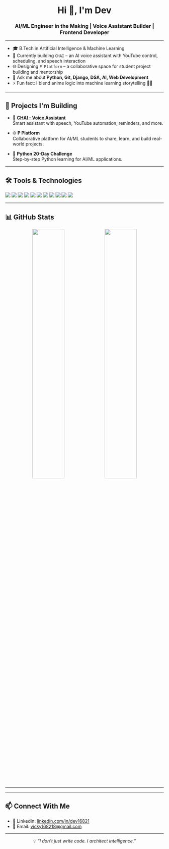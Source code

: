 <h1 align="center">Hi 👋, I'm Dev</h1>
<h3 align="center">AI/ML Engineer in the Making | Voice Assistant Builder | Frontend Developer</h3>

---

- 🎓 B.Tech in Artificial Intelligence & Machine Learning  
- 🔭 Currently building `CHAI` – an AI voice assistant with YouTube control, scheduling, and speech interaction  
- 🌐 Designing `P Platform` – a collaborative space for student project building and mentorship  
- 💬 Ask me about **Python, Git, Django, DSA, AI, Web Development**
- ⚡ Fun fact: I blend anime logic into machine learning storytelling 🧠🎴

---

## 🚀 Projects I'm Building

- 🧠 **[CHAI - Voice Assistant](https://github.com/Dev16821/chai)**  
  Smart assistant with speech, YouTube automation, reminders, and more.

- 🌐 **P Platform**  
  Collaborative platform for AI/ML students to share, learn, and build real-world projects.

- 🐍 **Python 20-Day Challenge**  
  Step-by-step Python learning for AI/ML applications.

---

## 🛠️ Tools & Technologies

<p align="left">

  <!-- Languages -->
  <img src="https://img.shields.io/badge/Python-3776AB?style=for-the-badge&logo=python&logoColor=white"/>
  <img src="https://img.shields.io/badge/C-00599C?style=for-the-badge&logo=c&logoColor=white"/>
  <img src="https://img.shields.io/badge/C++-00599C?style=for-the-badge&logo=c%2B%2B&logoColor=white"/>

  <!-- Version Control -->
  <img src="https://img.shields.io/badge/Git-F05032?style=for-the-badge&logo=git&logoColor=white"/>
  <img src="https://img.shields.io/badge/GitHub-181717?style=for-the-badge&logo=github&logoColor=white"/>

  <!-- Frontend -->
  <img src="https://img.shields.io/badge/HTML5-E34F26?style=for-the-badge&logo=html5&logoColor=white"/>
  <img src="https://img.shields.io/badge/TailwindCSS-38B2AC?style=for-the-badge&logo=tailwind-css&logoColor=white"/>
  <img src="https://img.shields.io/badge/JavaScript-F7DF1E?style=for-the-badge&logo=javascript&logoColor=black"/>

  <!-- AI/ML -->
  <img src="https://img.shields.io/badge/Data%20Science-FF6F00?style=for-the-badge&logo=googleanalytics&logoColor=white"/>
  <img src="https://img.shields.io/badge/DSA-0A192F?style=for-the-badge&logo=code&logoColor=white"/>
  <img src="https://img.shields.io/badge/Full%20Stack%20AI/ML-1E88E5?style=for-the-badge&logo=cloudsmith&logoColor=white"/>

</p>

---

## 📊 GitHub Stats

<p align="center">
  <img src="https://github-readme-stats.vercel.app/api?username=Dev16821&show_icons=true&theme=radical" width="45%" />
  <img src="https://github-readme-stats.vercel.app/api/top-langs/?username=Dev16821&layout=compact&theme=radical" width="45%" />
</p>

---


---

## 📫 Connect With Me

- 💼 LinkedIn: [linkedin.com/in/dev16821](https://www.linkedin.com/in/v-deviprasad-reddy-b0b6a32b2/)
- 📧 Email: vicky168218@gmail.com

---

<p align="center">
  💡 <i>“I don’t just write code. I architect intelligence.”</i>
</p>
